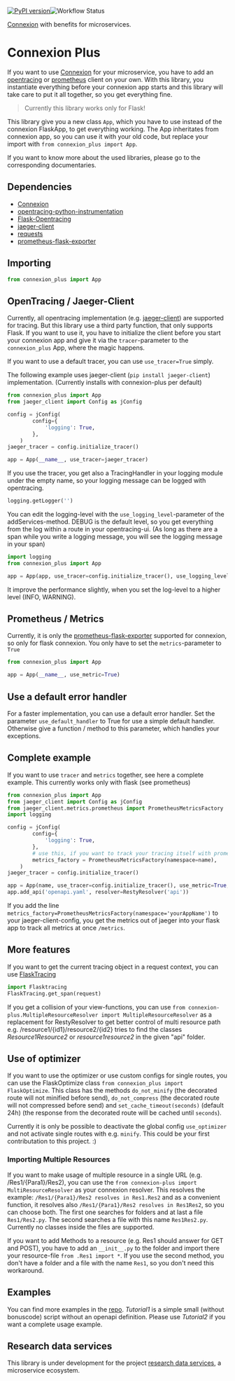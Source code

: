 [![PyPI version](https://badge.fury.io/py/connexion-plus.svg)](https://badge.fury.io/py/connexion-plus)![Workflow Status](https://github.com/Sciebo-RDS/connexion-plus/workflows/Publish%20Python%20%F0%9F%90%8D%20distributions%20%F0%9F%93%A6%20to%20PyPI%20and%20TestPyPI/badge.svg)

[Connexion](https://github.com/zalando/connexion) with benefits for microservices.

# Connexion Plus

If you want to use [Connexion](https://github.com/zalando/connexion) for your microservice, you have to add an [opentracing](https://opentracing.io/) or [prometheus](https://prometheus.io/) client on your own. With this library, you instantiate everything before your connexion app starts and this library will take care to put it all together, so you get everything fine.

> Currently this library works only for Flask!

This library give you a new class `App`, which you have to use instead of the connexion FlaskApp, to get everything working. The App inheritates from connexion app, so you can use it with your old code, but replace your import with `from connexion_plus import App`.

If you want to know more about the used libraries, please go to the corresponding documentaries.

## Dependencies

- [Connexion](https://github.com/zalando/connexion)
- [opentracing-python-instrumentation](https://github.com/uber-common/opentracing-python-instrumentation)
- [Flask-Opentracing](https://github.com/opentracing-contrib/python-flask)
- [jaeger-client](https://pypi.org/project/jaeger-client/)
- [requests](https://pypi.org/project/requests/)
- [prometheus-flask-exporter](https://pypi.org/project/prometheus-flask-exporter/)

## Importing

```python
from connexion_plus import App
```

## OpenTracing / Jaeger-Client

Currently, all opentracing implementation (e.g. [jaeger-client](https://pypi.org/project/jaeger-client/)) are supported for tracing. But this library use a third party function, that only supports Flask. If you want to use it, you have to initialize the client before you start your connexion app and give it via the `tracer`-parameter to the `connexion_plus` App, where the magic happens.

If you want to use a default tracer, you can use `use_tracer=True` simply.

The following example uses jaeger-client (`pip install jaeger-client`) implementation. (Currently installs with connexion-plus per default)

```python
from connexion_plus import App
from jaeger_client import Config as jConfig

config = jConfig(
        config={
            'logging': True,
        },
    )
jaeger_tracer = config.initialize_tracer()

app = App(__name__, use_tracer=jaeger_tracer)
```

If you use the tracer, you get also a TracingHandler in your logging module under the empty name, so your logging message can be logged with opentracing.

```python
logging.getLogger('')
```

You can edit the logging-level with the `use_logging_level`-parameter of the addServices-method. DEBUG is the default level, so you get everything from the log within a route in your opentracing-ui. (As long as there are a span while you write a logging message, you will see the logging message in your span)
```python
import logging
from connexion_plus import App

app = App(app, use_tracer=config.initialize_tracer(), use_logging_level=logging.DEBUG)
```

It improve the performance slightly, when you set the log-level to a higher level (INFO, WARNING).

## Prometheus / Metrics

Currently, it is only the [prometheus-flask-exporter](https://pypi.org/project/prometheus-flask-exporter/) supported for connexion, so only for flask connexion. You only have to set the `metrics`-parameter to `True`

```python
from connexion_plus import App

app = App(__name__, use_metric=True)
```

## Use a default error handler

For a faster implementation, you can use a default error handler. Set the parameter `use_default_handler` to True for use a simple default handler. Otherwise give a function / method to this parameter, which handles your exceptions.

## Complete example

If you want to use `tracer` and `metrics` together, see here a complete example. This currently works only with flask (see prometheus)

```python
from connexion_plus import App
from jaeger_client import Config as jConfig
from jaeger_client.metrics.prometheus import PrometheusMetricsFactory
import logging

config = jConfig(
        config={
            'logging': True,
        },
        # use this, if you want to track your tracing itself with prometheus
        metrics_factory = PrometheusMetricsFactory(namespace=name),
    )
jaeger_tracer = config.initialize_tracer()

app = App(name, use_tracer=config.initialize_tracer(), use_metric=True, use_optimizer=True, use_cors=True, use_logging_level=logging.DEBUG)
app.add_api('openapi.yaml', resolver=RestyResolver('api'))
```

If you add the line `metrics_factory=PrometheusMetricsFactory(namespace='yourAppName')` to your jaeger-client-config, you get the metrics out of jaeger into your flask app to track all metrics at once `/metrics`.

## More features

If you want to get the current tracing object in a request context, you can use [FlaskTracing](https://github.com/opentracing-contrib/python-flask#accessing-spans-manually)

```python
import Flasktracing
FlaskTracing.get_span(request)
```

If you get a collision of your view-functions, you can use `from connexion-plus.MultipleResourceResolver import MultipleResourceResolver` as a replacement for RestyResolver to get better control of multi resource path e.g. /resource1/{id1}/resource2/{id2} tries to find the classes *Resource1Resource2* or *resource1resource2* in the given "api" folder.

## Use of optimizer

If you want to use the optimizer or use custom configs for single routes, you can use the FlaskOptimize class `from connexion_plus import FlaskOptimize`.
This class has the methods `do_not_minify` (the decorated route will not minified before send), `do_not_compress` (the decorated route will not compressed before send) and `set_cache_timeout(seconds)` (default 24h) (the response from the decorated route will be cached until `seconds`).

Currently it is only be possible to deactivate the global config `use_optimizer` and not activate single routes with e.g. `minify`. This could be your first contributation to this project. :)

### Importing Multiple Resources

If you want to make usage of multiple resource in a single URL (e.g. /Res1/{Para1}/Res2), you can use the `from connexion-plus import MultiResourceResolver` as your connexion resolver. This resolves the example: `/Res1/{Para1}/Res2 resolves in Res1.Res2` and as a convenient function, it resolves also `/Res1/{Para1}/Res2 resolves in Res1Res2`, so you can choose both. The first one searches for folders and at last a file `Res1/Res2.py`. The second searches a file with this name `Res1Res2.py`. Currently no classes inside the files are supported.

If you want to add Methods to a resource (e.g. Res1 should answer for GET and POST), you have to add an `__init__.py` to the folder and import there your resource-file `from .Res1 import *`. If you use the second method, you don't have a folder and a file with the name `Res1`, so you don't need this workaround.

## Examples

You can find more examples in the [repo](https://github.com/Heiss/connexion-plus/tree/master/examples). *Tutorial1* is a simple small (without bonuscode) script without an openapi definition.
Please use *Tutorial2* if you want a complete usage example.

## Research data services

This library is under development for the project [research data services](http://research-data-services.info), a microservice ecosystem.
